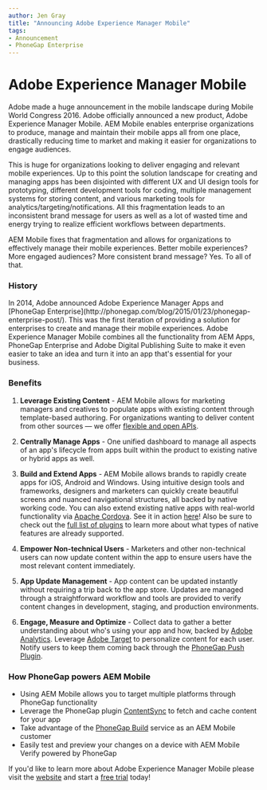 ```yaml
---
author: Jen Gray
title: "Announcing Adobe Experience Manager Mobile"
tags:
- Announcement
- PhoneGap Enterprise
---
```


<h1>Adobe Experience Manager Mobile</h1>

Adobe made a huge announcement in the mobile landscape during Mobile World Congress 2016. Adobe officially announced a new product, Adobe Experience Manager Mobile. AEM Mobile enables enterprise organizations to produce, manage and maintain their mobile apps all from one place, drastically reducing time to market and making it easier for organizations to engage audiences.

This is huge for organizations looking to deliver engaging and relevant mobile experiences. Up to this point the solution landscape for creating and managing apps has been disjointed with different UX and UI design tools for prototyping, different development tools for coding, multiple management systems for storing content, and various marketing tools for analytics/targeting/notifications. All this fragmentation leads to an inconsistent brand message for users as well as a lot of wasted time and energy trying to realize efficient workflows between departments.

AEM Mobile fixes that fragmentation and allows for organizations to effectively manage their mobile experiences. Better mobile experiences? More engaged audiences? More consistent brand message? Yes. To all of that.

<h3>History</h3>
In 2014, Adobe announced Adobe Experience Manager Apps and [PhoneGap Enterprise](http://phonegap.com/blog/2015/01/23/phonegap-enterprise-post/). This was the first iteration of providing a solution for enterprises to create and manage their mobile experiences. Adobe Experience Manager Mobile combines all the functionality from AEM Apps, PhoneGap Enterprise and Adobe Digital Publishing Suite to make it even easier to take an idea and turn it into an app that's essential for your business.

<h3>Benefits</h3>

1. **Leverage Existing Content** - AEM Mobile allows for marketing managers and creatives to populate apps with existing content through template-based authoring. For organizations wanting to deliver content from other sources — we offer [flexible and open APIs](https://helpx.adobe.com/digital-publishing-solution/help/integrating-dps.html).

2. **Centrally Manage Apps** - One unified dashboard to manage all aspects of an app's lifecycle from apps built within the product to existing native or hybrid apps as well.

3. **Build and Extend Apps** - AEM Mobile allows brands to rapidly create apps for iOS, Android and Windows. Using intuitive design tools and frameworks, designers and marketers can quickly create beautiful screens and nuanced navigational structures, all backed by native working code. You can also extend existing native apps with real-world functionality via [Apache Cordova](http://cordova.apache.org/). See it in action [here](https://www.youtube.com/watch?v=29cTuhgUlqY)! Also be sure to check out the [full list of plugins](https://helpx.adobe.com/digital-publishing-solution/help/cordova-api.html) to learn more about what types of native features are already supported.

4. **Empower Non-technical Users** - Marketers and other non-technical users can now update content within the app to ensure users have the most relevant content immediately.

5. **App Update Management** - App content can be updated instantly without requiring a trip back to the app store. Updates are managed through a straightforward workflow and tools are provided to verify content changes in development, staging, and production environments.

6. **Engage, Measure and Optimize** - Collect data to gather a better understanding about who's using your app and how, backed by [Adobe Analytics](http://www.adobe.com/solutions/digital-analytics.html). Leverage [Adobe Target](http://www.adobe.com/marketing-cloud/testing-targeting.html) to personalize content for each user. Notify users to keep them coming back through the [PhoneGap Push Plugin](http://phonegap.com/blog/2016/03/08/phonegap-plugin-push-1-6-0/).

<h3>How PhoneGap powers AEM Mobile</h3>

- Using AEM Mobile allows you to target multiple platforms through PhoneGap functionality
- Leverage the PhoneGap plugin [ContentSync](https://www.npmjs.com/package/phonegap-plugin-contentsync) to fetch and cache content for your app
- Take advantage of the [PhoneGap Build](https://build.phonegap.com/) service as an AEM Mobile customer
- Easily test and preview your changes on a device with AEM Mobile Verify powered by PhoneGap

If you'd like to learn more about Adobe Experience Manager Mobile please visit the [website](http://www.adobe.com/marketing-cloud/enterprise-content-management/mobile-app-development.html) and start a [free trial](https://try.aemmobile.adobe.com/?promoid=MC95SQGF&mv=other) today!

